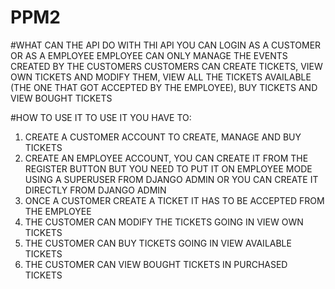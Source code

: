 # PPM2

#WHAT CAN THE API DO
WITH THI API YOU CAN LOGIN AS A CUSTOMER OR AS A EMPLOYEE
EMPLOYEE CAN ONLY MANAGE THE EVENTS CREATED BY THE CUSTOMERS
CUSTOMERS CAN CREATE TICKETS, VIEW OWN TICKETS AND MODIFY THEM, VIEW ALL THE TICKETS AVAILABLE (THE ONE THAT GOT ACCEPTED BY THE EMPLOYEE), BUY TICKETS AND VIEW BOUGHT TICKETS

#HOW TO USE IT
TO USE IT YOU HAVE TO:
1) CREATE A CUSTOMER ACCOUNT TO CREATE, MANAGE AND BUY TICKETS
2) CREATE AN EMPLOYEE ACCOUNT, YOU CAN CREATE IT FROM THE REGISTER BUTTON BUT YOU NEED TO PUT IT ON EMPLOYEE MODE USING A SUPERUSER FROM DJANGO ADMIN OR YOU CAN CREATE IT DIRECTLY FROM DJANGO ADMIN
3) ONCE A CUSTOMER CREATE A TICKET IT HAS TO BE ACCEPTED FROM THE EMPLOYEE
4) THE CUSTOMER CAN MODIFY THE TICKETS GOING IN VIEW OWN TICKETS
5) THE CUSTOMER CAN BUY TICKETS GOING IN VIEW AVAILABLE TICKETS
6) THE CUSTOMER CAN VIEW BOUGHT TICKETS IN PURCHASED TICKETS
